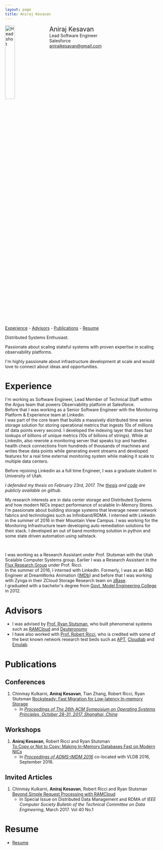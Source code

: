 ```yaml
---
layout: page
title: Aniraj Kesavan
---
```


<div style="width: 100%; display: inline-block;">
<img src="{{ site.baseurl }}/public/aniraj-kesavan.jpeg" alt="Headshot" width="25%" style="float: left;"/>
<div style="float: left; padding-left: 20px;">
<span style="font-size: 150%;">Aniraj Kesavan</span><br>
Lead Software Engineer<br>
Salesforce<br>
<a href="mailto:anirajkesavan@gmail.com">anirajkesavan@gmail.com</a>
</div>
</div>

<p></p>

[Experience](#workex) -
[Advisors](#advisors) -
[Publications](#publications) - 
[Resume](#cv)

Distributed Systems Enthusiast.

Passionate about scaling stateful systems with proven expertise in scaling observability platforms.

I'm highly passionate about infrastructure development at scale and would love to connect about ideas and opportunities.


# <a name="workex"></a> Experience

I'm working as Software Engineer, Lead Member of Technical Staff within the Argus team that powers Observability platform at Salesforce.
<br>
Before that I was working as a Senior Software Engineer with the Monitoring Platform & Experience team at Linkedin. 
<br>
I was part of the core team that builds a massively distributed time series storage solution for storing operational metrics that ingests 10s of  millions of data points every second. 
I developed the indexing layer that does fast lookups of billions of unique metrics (10s of billions of strings).
While at Linkedin, also rewrote a monitoring server that speaks tcp and handles health check connections from hundreds of thousands of machines and writes these data points while generating event streams and developed features for a real time external monitoring system while making it scale to multiple data centers.
<br>

Before rejoining Linkedin as a full time Engineer, I was a graduate student in University of Utah.

*I defended my thesis on February 23rd, 2017. The [thesis](https://github.com/anirajk/masters-thesis) and 
[code](https://github.com/anirajk/ibv-bench/tree/ddio) are publicly available on github.*

 My research interests are in data center storage and Distributed Systems and how modern NICs impact performance of scalable In-Memory Stores.
I'm passionate about building storage systems that leverage newer network fabrics and technologies such as Infiniband/RDMA.
I interned with Linkedin in the summer of 2016 in their Mountain View Campus. I was working for the Monitoring Infrastructure team developing auto remediation solutions for their stack. I developed an out of band monitoring solution in python and some state driven automation using saltstack.

<br>

I was working as a Research Assistant under Prof. Stutsman with the Utah Scalable Computer Systems group.
Earlier I was a Research Assistant in the [Flux Research Group](https://www.flux.utah.edu/) under Prof. Ricci.<br>
In the summer of 2016, I interned with LinkedIn.
Formerly, I was as an R&D Engineer at DreamWorks Animation ([IMDb](http://www.imdb.com/name/nm6593212/))
and before that I was working with Zynga in their ZCloud Storage Research team on [zBase](https://zynga.com/blogs/engineering/zbase-high-performance-elastic-distributed-key-value-store-2).<br>
I graduated with a bachelor's degree from [Govt. Model Engineering College](http://www.mec.ac.in/) in 2012.


# <a name="advisors"></a> Advisors
- I was advised by [Prof. Ryan Stutsman](http://rstutsman.github.io/), who built phenomenal systems
such as [RAMCloud](http://ramcloud.stanford.edu/) and [Deuteronomy](https://www.microsoft.com/en-us/research/publication/high-performance-transactions-in-deuteronomy/)
- I have also worked with [Prof. Robert Ricci](http://www.flux.utah.edu/users/ricci/), who is credited with some of the best known network research test beds such as [APT](https://www.aptlab.net/), [Cloudlab](https://www.cloudlab.us) and [Emulab](http://emulab.net/).




# <a name="publications"></a> Publications

## Conferences

1. Chinmay Kulkarni, **Aniraj Kesavan**, Tian Zhang, Robert Ricci, Ryan Stutsman
   [Rocksteady: Fast Migration for Low-latency In-memory Storage](https://dl.acm.org/authorize?N47268)
   - In *[Proceedings of The 26th ACM Symposium on Operating Systems Principles, October 28-31, 2017, Shanghai, China](https://www.sigops.org/sosp/sosp17/program.html)*

## Workshops

1. **Aniraj Kesavan**, Robert Ricci and Ryan Stutsman <br>
   [To Copy or Not to Copy: Making In-Memory Databases Fast on Modern NICs](https://www.flux.utah.edu/paper/kesavan-imdm2016)<br>
   - In *[Proceedings of ADMS-IMDM 2016](http://www.adms-conf.org/2016/kesavan_adms16.pdf)* co-located with VLDB 2016, September 2016.

## Invited Articles

1. Chinmay Kulkarni, **Aniraj Kesavan**, Robert Ricci and Ryan Stutsman <br>
   [Beyond Simple Request Processing with RAMCloud](http://sites.computer.org/debull/A17mar/issue1.htm)
   - In Special Issue on Distributed Data Management and RDMA of *IEEE Computer Society Bulletin of the Technical Committee on Data Engineering*, March 2017. Vol 40 No.1

# <a name="cv"></a> Resume

- [Resume](./public/cv-kesavan.pdf)
